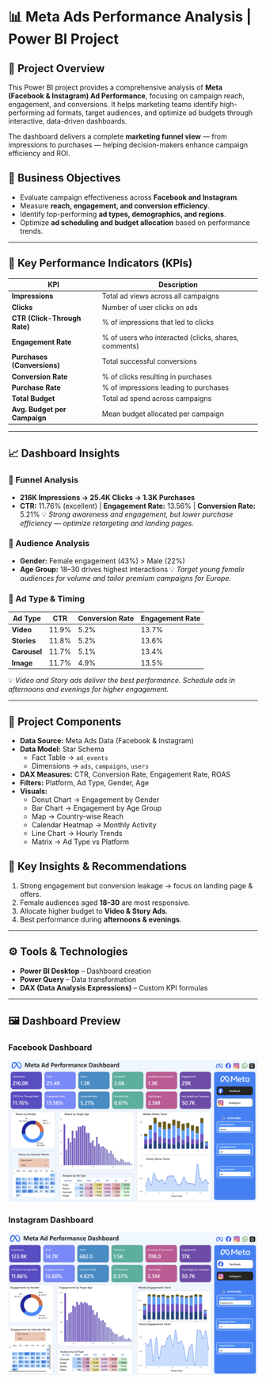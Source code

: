 # 📊 Meta Ads Performance Analysis | Power BI Project

## 🧾 Project Overview
This Power BI project provides a comprehensive analysis of **Meta (Facebook & Instagram) Ad Performance**, focusing on campaign reach, engagement, and conversions.
It helps marketing teams identify high-performing ad formats, target audiences, and optimize ad budgets through interactive, data-driven dashboards.

The dashboard delivers a complete **marketing funnel view** — from impressions to purchases — helping decision-makers enhance campaign efficiency and ROI.



## 🎯 Business Objectives
- Evaluate campaign effectiveness across **Facebook and Instagram**.
- Measure **reach, engagement, and conversion efficiency**.
- Identify top-performing **ad types, demographics, and regions**.
- Optimize **ad scheduling and budget allocation** based on performance trends.

---

## 📌 Key Performance Indicators (KPIs)

| KPI | Description |
|------|--------------|
| **Impressions** | Total ad views across all campaigns |
| **Clicks** | Number of user clicks on ads |
| **CTR (Click-Through Rate)** | % of impressions that led to clicks |
| **Engagement Rate** | % of users who interacted (clicks, shares, comments) |
| **Purchases (Conversions)** | Total successful conversions |
| **Conversion Rate** | % of clicks resulting in purchases |
| **Purchase Rate** | % of impressions leading to purchases |
| **Total Budget** | Total ad spend across campaigns |
| **Avg. Budget per Campaign** | Mean budget allocated per campaign |

---

## 📈 Dashboard Insights

### 🔹 Funnel Analysis
- **216K Impressions → 25.4K Clicks → 1.3K Purchases**
- **CTR:** 11.76% (excellent) | **Engagement Rate:** 13.56% | **Conversion Rate:** 5.21%
💡 *Strong awareness and engagement, but lower purchase efficiency — optimize retargeting and landing pages.*

### 🔹 Audience Analysis
- **Gender:** Female engagement (43%) > Male (22%)
- **Age Group:** 18–30 drives highest interactions
💡 *Target young female audiences for volume and tailor premium campaigns for Europe.*

### 🔹 Ad Type & Timing
| Ad Type | CTR | Conversion Rate | Engagement Rate |
|----------|------|------------------|----------------|
| **Video** | 11.9% | 5.2% | 13.7% |
| **Stories** | 11.8% | 5.2% | 13.6% |
| **Carousel** | 11.7% | 5.1% | 13.4% |
| **Image** | 11.7% | 4.9% | 13.5% |

💡 *Video and Story ads deliver the best performance. Schedule ads in afternoons and evenings for higher engagement.*

---

## 🧱 Project Components

- **Data Source:** Meta Ads Data (Facebook & Instagram) 
- **Data Model:** Star Schema
  - Fact Table → `ad_events`
  - Dimensions → `ads`, `campaigns`, `users`
- **DAX Measures:** CTR, Conversion Rate, Engagement Rate, ROAS
- **Filters:** Platform, Ad Type, Gender, Age
- **Visuals:**
  - Donut Chart → Engagement by Gender
  - Bar Chart → Engagement by Age Group
  - Map → Country-wise Reach
  - Calendar Heatmap → Monthly Activity
  - Line Chart → Hourly Trends
  - Matrix → Ad Type vs Platform


## 🧠 Key Insights & Recommendations
1. Strong engagement but conversion leakage → focus on landing page & offers.
2. Female audiences aged **18–30** are most responsive.
3. Allocate higher budget to **Video & Story Ads**.
4. Best performance during **afternoons & evenings**.


---

## ⚙️ Tools & Technologies
- **Power BI Desktop** – Dashboard creation
- **Power Query** – Data transformation
- **DAX (Data Analysis Expressions)** – Custom KPI formulas

---

## 🖼️ Dashboard Preview

### Facebook Dashboard
![Facebook Dashboard](https://github.com/Subhasree05/Meta-ads-performace-dashboard-using-PowerBI/blob/main/Images/facebook%20dashboard.png)

### Instagram Dashboard
![Instagram Dashboard](https://github.com/Subhasree05/Meta-ads-performace-dashboard-using-PowerBI/blob/main/Images/instagram%20dashboard.png)



